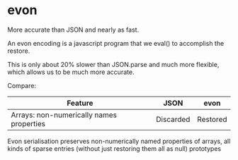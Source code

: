 evon
====

More accurate than JSON and nearly as fast.

An evon encoding is a javascript program that we eval() to accomplish the restore. 

This is only about 20% slower than JSON.parse and much more flexible, which allows us to be much more accurate.

Compare:

Feature | JSON | evon
---|---|---
Arrays: non-numerically names properties | Discarded | Restored

Evon serialisation preserves non-numerically named properties of arrays, all kinds of sparse entries (without just restoring them all as null) prototypes
